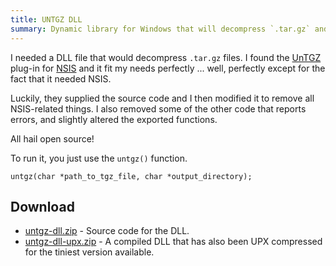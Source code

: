```yaml
---
title: UNTGZ DLL
summary: Dynamic library for Windows that will decompress `.tar.gz` and `.tgz` files.
---
```


I needed a DLL file that would decompress `.tar.gz` files.  I found the [UnTGZ](http://nsis.sourceforge.net/UnTGZ_plug-in) plug-in for [NSIS](http://nsis.sourceforge.net/) and it fit my needs perfectly ... well, perfectly except for the fact that it needed NSIS.

Luckily, they supplied the source code and I then modified it to remove all NSIS-related things.  I also removed some of the other code that reports errors, and slightly altered the exported functions.

All hail open source!

To run it, you just use the `untgz()` function.

    untgz(char *path_to_tgz_file, char *output_directory);


Download
--------

* [untgz-dll.zip](untgz-dll.zip) - Source code for the DLL.
* [untgz-dll-upx.zip](untgz-dll-upx.zip) - A compiled DLL that has also been UPX compressed for the tiniest version available.
